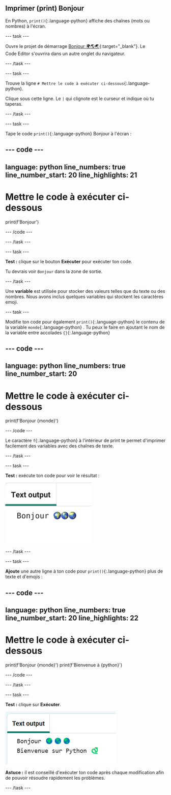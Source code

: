 ## Imprimer (print) Bonjour

En Python, `print()`{:.language-python} affiche des chaînes (mots ou nombres) à l'écran.

--- task ---

Ouvre le projet de démarrage [Bonjour 🌍🌎🌏](https://editor.raspberrypi.org/fr-FR/projects/hello-world-starter){:target="_blank"}. Le Code Editor s'ouvrira dans un autre onglet du navigateur.

--- /task ---

--- task ---

Trouve la ligne `# Mettre le code à exécuter ci-dessous`{:.language-python}.

Clique sous cette ligne. Le `|` qui clignote est le curseur et indique où tu taperas.

--- /task ---

--- task ---

Tape le code `print()`{:.language-python} Bonjour à l'écran :

--- code ---
---
language: python
line_numbers: true
line_number_start: 20
line_highlights: 21
---
# Mettre le code à exécuter ci-dessous
print(f'Bonjour')

--- /code ---

--- /task ---

--- task ---

**Test :** clique sur le bouton **Exécuter** pour exécuter ton code.

Tu devrais voir `Bonjour` dans la zone de sortie.

--- /task ---

Une **variable** est utilisée pour stocker des valeurs telles que du texte ou des nombres. Nous avons inclus quelques variables qui stockent les caractères emoji.

--- task ---

Modifie ton code pour également `print()`{:.language-python} le contenu de la variable `monde`{:.language-python} . Tu peux le faire en ajoutant le nom de la variable entre accolades `{}`{:.language-python}


--- code ---
---
language: python
line_numbers: true
line_number_start: 20
---
# Mettre le code à exécuter ci-dessous
print(f'Bonjour {monde}')

--- /code --- 

Le caractère `f`{:.language-python} à l'intérieur de print te permet d'imprimer facilement des variables avec des chaînes de texte.

--- /task ---

--- task ---

**Test :** exécute ton code pour voir le résultat :

![La ligne de code mise à jour dans la zone de code avec le mot "Bonjour" suivi de trois emojis monde dans la zone de sortie.](images/run_hello_world.png)

--- /task ---

--- task ---

**Ajoute** une autre ligne à ton code pour `print()`{:.language-python} plus de texte et d'emojis :

--- code ---
---
language: python
line_numbers: true
line_number_start: 20
line_highlights: 22
---
# Mettre le code à exécuter ci-dessous
print(f'Bonjour {monde}')
print(f'Bienvenue à {python}')

--- /code ---

--- /task ---

--- task ---

**Test :** clique sur **Exécuter**.

![La ligne de code supplémentaire dans le Code Editor avec le mot "Bonjour" suivi de trois emojis monde et les mots "Bienvenue à" suivis d'un serpent emoji et d'un clavier apparaissant dans la zone de sortie.](images/run_multiple.png)

**Astuce :** il est conseillé d'exécuter ton code après chaque modification afin de pouvoir résoudre rapidement les problèmes.


--- /task ---


